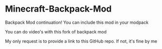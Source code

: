 # Minecraft-Backpack-Mod
Backpack Mod continuation!
You can include this mod in your modpack

You can do video's with this fork of backpack mod

My only request is to provide a link to this GitHub repo. If not, it's fine by me
